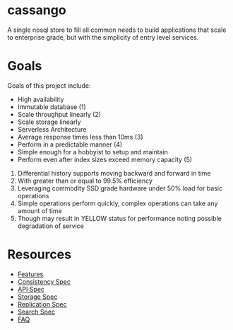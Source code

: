 cassango
========

A single nosql store to fill all common needs to build applications that scale to enterprise grade, but with the simplicity of entry level services.


# Goals

Goals of this project include:

* High availability
* Immutable database (1)
* Scale throughput linearly (2)
* Scale storage linearly
* Serverless Architecture
* Average response times less than 10ms (3)
* Perform in a predictable manner (4)
* Simple enough for a hobbyist to setup and maintain
* Perform even after index sizes exceed memory capacity (5)


1. Differential history supports moving backward and forward in time
2. With greater than or equal to 99.5% efficiency
3. Leveraging commodity SSD grade hardware under 50% load for basic operations
4. Simple operations perform quickly, complex operations can take any amount of time
5. Though may result in YELLOW status for performance noting possible degradation of service



# Resources

* [Features](./FEATURES.md)
* [Consistency Spec](./CONSISTENCY_SPEC.md)
* [API Spec](./API_SPEC.md)
* [Storage Spec](./STORAGE_SPEC.md)
* [Replication Spec](./REPLICATION_SPEC.md)
* [Search Spec](./SEARCH_SPEC.md)
* [FAQ](./FAQ.md)

